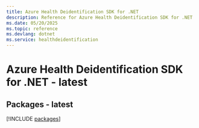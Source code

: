 ```yaml
---
title: Azure Health Deidentification SDK for .NET
description: Reference for Azure Health Deidentification SDK for .NET
ms.date: 05/20/2025
ms.topic: reference
ms.devlang: dotnet
ms.service: healthdeidentification
---
```

# Azure Health Deidentification SDK for .NET - latest
## Packages - latest
[!INCLUDE [packages](health-deidentification-index.md)]